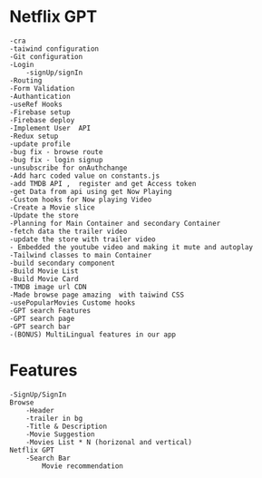 # Netflix GPT

    -cra
    -taiwind configuration
    -Git configuration
    -Login
        -signUp/signIn
    -Routing
    -Form Validation
    -Authantication
    -useRef Hooks
    -Firebase setup
    -Firebase deploy
    -Implement User  API
    -Redux setup
    -update profile
    -bug fix - browse route
    -bug fix - login signup
    -unsubscribe for onAuthchange
    -Add harc coded value on constants.js
    -add TMDB API ,  register and get Access token
    -get Data from api using get Now Playing
    -Custom hooks for Now playing Video
    -Create a Movie slice
    -Update the store
    -Planning for Main Container and secondary Container
    -fetch data the trailer video
    -update the store with trailer video
    - Embedded the youtube video and making it mute and autoplay
    -Tailwind classes to main Container
    -build secondary component
    -Build Movie List
    -Build Movie Card
    -TMDB image url CDN
    -Made browse page amazing  with taiwind CSS
    -usePopularMovies Custome hooks
    -GPT search Features
    -GPT search page
    -GPT search bar
    -(BONUS) MultiLingual features in our app

# Features

    -SignUp/SignIn
    Browse
        -Header
        -trailer in bg
        -Title & Description
        -Movie Suggestion
        -Movies List * N (horizonal and vertical)
    Netflix GPT
        -Search Bar
            Movie recommendation
